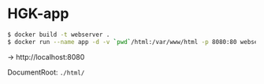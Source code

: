 HGK-app
===

```sh
$ docker build -t webserver .
$ docker run --name app -d -v `pwd`/html:/var/www/html -p 8080:80 webserver
```
→ http://localhost:8080

DocumentRoot: `./html/`
